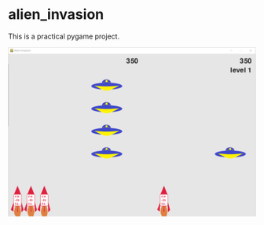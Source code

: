 # alien_invasion

 This is a practical pygame project.
 
 <img src="images/alien_invasion.png" width="1000">
